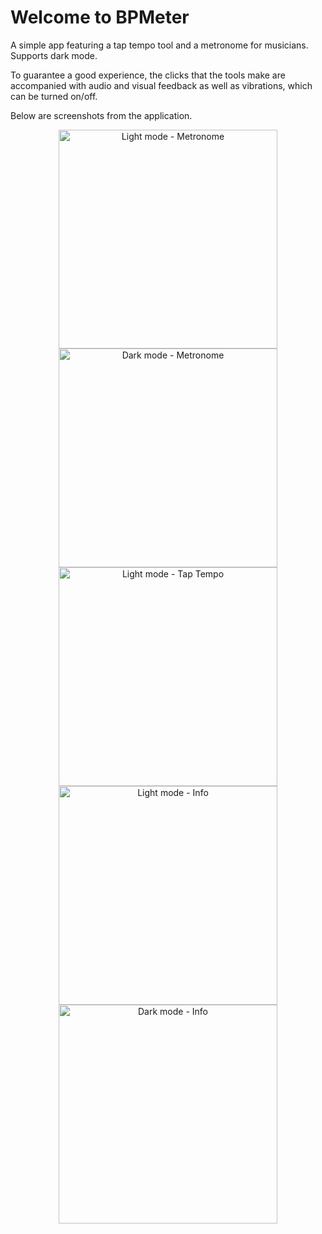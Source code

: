 # Welcome to BPMeter

A simple app featuring a tap tempo tool and a metronome for musicians.
Supports dark mode.

To guarantee a good experience, the clicks that the tools make are accompanied with audio and visual feedback as well as vibrations, which can be turned on/off.

Below are screenshots from the application.

<p align="center">
  <img src="BPMeter/Other/m-light.png" width="350" title="Light mode - Metronome">
  <img src="BPMeter/Other/m-dark.png" width="350" title="Dark mode - Metronome">
  <img src="BPMeter/Other/tt-light.png" width="350" title="Light mode - Tap Tempo">
  <img src="BPMeter/Other/s-light.png" width="350" title="Light mode - Info">
  <img src="BPMeter/Other/s-dark.png" width="350" title="Dark mode - Info">
</p>
